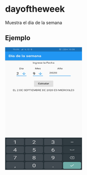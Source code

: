 # dayoftheweek

Muestra el dia de la semana

## Ejemplo

<img src="images/ejemplo.jfif" width = "250" height = "400">
